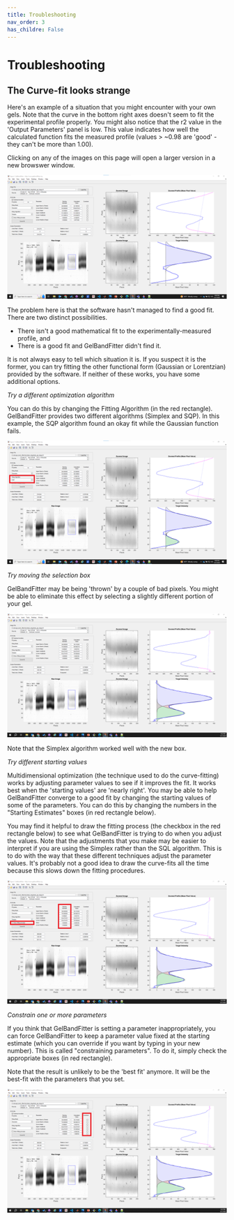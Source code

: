```yaml
---
title: Troubleshooting
nav_order: 3
has_childre: False
---
```


# Troubleshooting

## The Curve-fit looks strange

Here's an example of a situation that you might encounter with your own gels. Note that the curve in the bottom right axes doesn't seem to fit the experimental profile properly. You might also notice that the r2 value in the 'Output Parameters' panel is low. This value indicates how well the calculated function fits the measured profile (values > ~0.98 are 'good' - they can't be more than 1.00).

Clicking on any of the images on this page will open a larger version in a new browswer window.

<a href="single_curve.png" target="_blank">![Single curve](single_curve.png)</a>

The problem here is that the software hasn't managed to find a good fit. There are two distinct possibilities.

+ There isn't a good mathematical fit to the experimentally-measured profile, and
+ There is a good fit and GelBandFitter didn't find it.

It is not always easy to tell which situation it is. If you suspect it is the former, you can try fitting the other functional form (Gaussian or Lorentzian) provided by the software. If neither of these works, you have some additional options.

*Try a different optimization algorithm*

You can do this by changing the Fitting Algorithm (in the red rectangle). GelBandFitter provides two different algorithms (Simplex and SQP). In this example, the SQP algorithm found an okay fit while the Gaussian function fails.

<a href="change_fitting_algo.png" target="_blank">![Change fitting algorithm](change_fitting_algo.png)</a>

*Try moving the selection box*

GelBandFitter may be being 'thrown' by a couple of bad pixels. You might be able to eliminate this effect by selecting a slightly different portion of your gel.

<a href="try_new_box.png" target="_blank">![Try new box](try_new_box.png)</a>

Note that the Simplex algorithm worked well with the new box.

*Try different starting values*

Multidimensional optimization (the technique used to do the curve-fitting) works by adjusting parameter values to see if it improves the fit. It works best when the 'starting values' are 'nearly right'. You may be able to help GelBandFitter converge to a good fit by changing the starting values of some of the parameters. You can do this by changing the numbers in the "Starting Estimates" boxes (in red rectangle below).

You may find it helpful to draw the fitting process (the checkbox in the red rectangle below) to see what GelBandFitter is trying to do when you adjust the values. Note that the adjustments that you make may be easier to interpret if you are using the Simplex rather than the SQL algorithm. This is to do with the way that these different techniques adjust the parameter values. It's probably not a good idea to draw the curve-fits all the time because this slows down the fitting procedures.

<a href="different_starting_value.png" target="_blank">![Different starting value](different_starting_value.png)</a>

*Constrain one or more parameters*

If you think that GelBandFitter is setting a parameter inappropriately, you can force GelBandFitter to keep a parameter value fixed at the starting estimate (which you can override if you want by typing in your new number). This is called "constraining parameters". To do it, simply check the appropriate boxes (in red rectangle).

Note that the result is unlikely to be the 'best fit' anymore. It will be the best-fit with the parameters that you set.

<a href="constraints.png" target="_blank">![Constraints](constraints.png)</a>